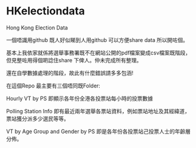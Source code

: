 # HKelectiondata
Hong Kong Election Data

一個唔識用github 既人好似睇到人用github 可以方便share data 所以開咗個。

基本上我依家就係將選舉事務署既不在網站公開的pdf檔案變成csv檔案既階段，但見整咗用得個啲諗住share 下俾人。仲未完成所有整理。

還在自學數據處理的階段，故此有什麼錯誤請多多包涵!

在這個Repo 最主要有三個唔同既Folder: 

Hourly VT by PS 即顯示各年份全港各投票站每小時的投票數據

Polling Station Info 即有最近兩年選舉各票站資料，例如票站地址及其經緯道，票站獲分派多少選民等等。

VT by Age Group and Gender by PS 即是各年份各投票站己投票人士的年齡層分佈。
